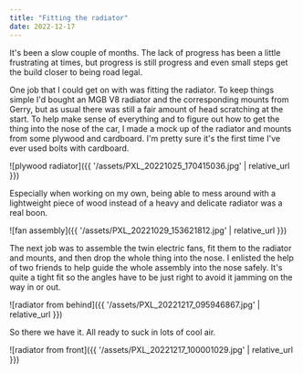 ```yaml
---
title: "Fitting the radiator"
date: 2022-12-17
---
```

It's been a slow couple of months. The lack of progress has been a little frustrating at times, but progress is still progress and even small steps get the build closer to being road legal.

One job that I could get on with was fitting the radiator. To keep things simple I'd bought an MGB V8 radiator and the corresponding mounts from Gerry, but as usual there was still a fair amount of head scratching at the start. To help make sense of everything and to figure out how to get the thing into the nose of the car, I made a mock up of the radiator and mounts from some plywood and cardboard. I'm pretty sure it's the first time I've ever used bolts with cardboard.

![plywood radiator]({{ '/assets/PXL_20221025_170415036.jpg' | relative_url }})

Especially when working on my own, being able to mess around with a lightweight piece of wood instead of a heavy and delicate radiator was a real boon.

![fan assembly]({{ '/assets/PXL_20221029_153621812.jpg' | relative_url }})

The next job was to assemble the twin electric fans, fit them to the radiator and mounts, and then drop the whole thing into the nose. I enlisted the help of two friends to help guide the whole assembly into the nose safely. It's quite a tight fit so the angles have to be just right to avoid it jamming on the way in or out.

![radiator from behind]({{ '/assets/PXL_20221217_095946867.jpg' | relative_url }})

So there we have it. All ready to suck in lots of cool air.

![radiator from front]({{ '/assets/PXL_20221217_100001029.jpg' | relative_url }})

